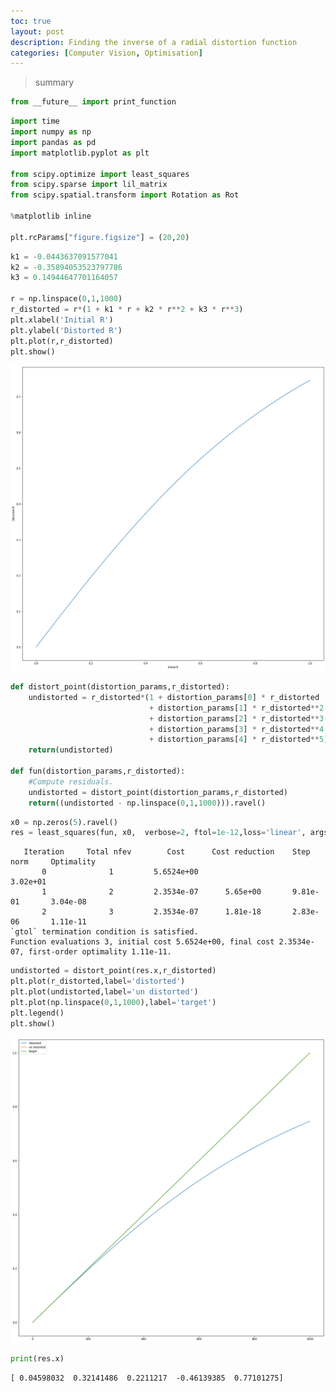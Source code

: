 ```yaml
---
toc: true
layout: post
description: Finding the inverse of a radial distortion function
categories: [Computer Vision, Optimisation]
---
```



> summary



```python
from __future__ import print_function
```

```python
import time
import numpy as np
import pandas as pd
import matplotlib.pyplot as plt

from scipy.optimize import least_squares
from scipy.sparse import lil_matrix
from scipy.spatial.transform import Rotation as Rot

%matplotlib inline

plt.rcParams["figure.figsize"] = (20,20)
```

```python
k1 = -0.0443637091577041
k2 = -0.35894053523797786
k3 = 0.14944647701164057

r = np.linspace(0,1,1000)
r_distorted = r*(1 + k1 * r + k2 * r**2 + k3 * r**3)
plt.xlabel('Initial R')
plt.ylabel('Distorted R')
plt.plot(r,r_distorted)
plt.show()
```


![png](/images/Inverse-Radial-Distortion/output_2_0.png)


```python
def distort_point(distortion_params,r_distorted):
    undistorted = r_distorted*(1 + distortion_params[0] * r_distorted
                               + distortion_params[1] * r_distorted**2
                               + distortion_params[2] * r_distorted**3
                               + distortion_params[3] * r_distorted**4
                               + distortion_params[4] * r_distorted**5)
    return(undistorted)

def fun(distortion_params,r_distorted):
    #Compute residuals.
    undistorted = distort_point(distortion_params,r_distorted)
    return((undistorted - np.linspace(0,1,1000))).ravel()

```

```python
x0 = np.zeros(5).ravel()
res = least_squares(fun, x0,  verbose=2, ftol=1e-12,loss='linear', args=([r_distorted]))
```

       Iteration     Total nfev        Cost      Cost reduction    Step norm     Optimality   
           0              1         5.6524e+00                                    3.02e+01    
           1              2         2.3534e-07      5.65e+00       9.81e-01       3.04e-08    
           2              3         2.3534e-07      1.81e-18       2.83e-06       1.11e-11    
    `gtol` termination condition is satisfied.
    Function evaluations 3, initial cost 5.6524e+00, final cost 2.3534e-07, first-order optimality 1.11e-11.


```python
undistorted = distort_point(res.x,r_distorted)    
plt.plot(r_distorted,label='distorted')
plt.plot(undistorted,label='un distorted')
plt.plot(np.linspace(0,1,1000),label='target')
plt.legend()
plt.show()
```


![png](/images/Inverse-Radial-Distortion/output_5_0.png)


```python
print(res.x)
```

    [ 0.04598032  0.32141486  0.2211217  -0.46139385  0.77101275]

